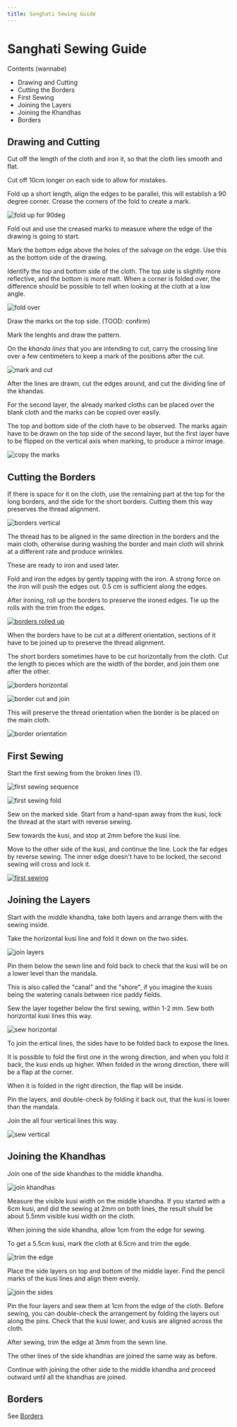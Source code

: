 ```yaml
---
title: Sanghati Sewing Guide
---
```


# Sanghati Sewing Guide

Contents (wannabe)

- Drawing and Cutting
- Cutting the Borders
- First Sewing
- Joining the Layers
- Joining the Khandhas
- Borders

## Drawing and Cutting

Cut off the length of the cloth and iron it, so that the cloth lies smooth and flat.

Cut off 10cm longer on each side to allow for mistakes.

Fold up a short length, align the edges to be parallel, this will establish a 90
degree corner. Crease the corners of the fold to create a mark.

![fold up for 90deg](../img/sanghati/figures/fold-up-for-90deg.jpg)

Fold out and use the creased marks to measure where the edge of the drawing is
going to start.

Mark the bottom edge above the holes of the salvage on the edge. Use this as the
bottom side of the drawing.

Identify the top and bottom side of the cloth. The top side is slightly more
reflective, and the bottom is more matt. When a corner is folded over, the
difference should be possible to tell when looking at the cloth at a low angle.

![fold over](../img/sanghati/figures/fold-over-for-top-bottom.jpg)

Draw the marks on the top side. (TOOD: confirm)

Mark the lenghts and draw the pattern.

On the *khanda lines* that you are intending to cut, carry the crossing line
over a few centimeters to keep a mark of the positions after the cut.

![mark and cut](../img/sanghati/figures/mark-and-cut.jpg)

After the lines are drawn, cut the edges around, and cut the dividing line of
the khandas.

For the second layer, the already marked cloths can be placed over the blank
cloth and the marks can be copied over easily.

The top and bottom side of the cloth have to be observed. The marks again have
to be drawn on the top side of the second layer, but the first layer have to be
flipped on the vertical axis when marking, to produce a mirror image.

![copy the marks](../img/sanghati/figures/copy-the-marks.jpg)

## Cutting the Borders

If there is space for it on the cloth, use the remaining part at the top for the
long borders, and the side for the short borders. Cutting them this way
preserves the thread alignment.

![borders vertical](../img/sanghati/figures/border-orientation-vertical.jpg)

The thread has to be aligned in the same direction in the borders and the main
cloth, otherwise during washing the border and main cloth will shrink at a
different rate and produce wrinkles.

These are ready to iron and used later.

Fold and iron the edges by gently tapping with the iron. A strong force on the
iron will push the edges out. 0.5 cm is sufficient along the edges.

After ironing, roll up the borders to preserve the ironed edges. Tie up the
rolls with the trim from the edges.

[![borders rolled up][borders]][borders-orig]

[borders]: ../img/sanghati/photos/borders-rolled-up_w500.jpg
[borders-orig]: ../img/sanghati/photos/borders-rolled-up_orig.jpg

When the borders have to be cut at a different orientation, sections of it
have to be joined up to preserve the thread alignment.

The short borders sometimes have to be cut horizontally from the cloth. Cut the
length to pieces which are the width of the border, and join them one after the
other.

![borders horizontal](../img/sanghati/figures/border-orientation-horizontal.jpg)

![border cut and join](../img/sanghati/figures/border-cut-and-join.jpg)

This will preserve the thread orientation when the border is be placed on the
main cloth.

![border orientation](../img/sanghati/figures/border-orientation-on-cloth.jpg)

## First Sewing

Start the first sewing from the broken lines (1).

![first sewing sequence](../img/sanghati/figures/first-sewing-sequence.jpg)

![first sewing fold](../img/sanghati/figures/first-sewing-fold.jpg)

Sew on the marked side. Start from a hand-span away from the kusi, lock the
thread at the start with reverse sewing.

Sew towards the kusi, and stop at 2mm before the kusi line.

Move to the other side of the kusi, and continue the line. Lock the far edges by
reverse sewing. The inner edge doesn't have to be locked, the second sewing will
cross and lock it.

[![first sewing][first-sewing]][first-sewing-orig]

[first-sewing]: ../img/sanghati/photos/first-sewing_w500.jpg
[first-sewing-orig]: ../img/sanghati/photos/first-sewing_orig.jpg

## Joining the Layers

Start with the middle khandha, take both layers and arrange them with the sewing inside.

Take the horizontal kusi line and fold it down on the two sides.

![join layers](../img/sanghati/figures/join-layers.jpg)

Pin them below the sewn line and fold back to check that the kusi will be on a
lower level than the mandala.

This is also called the "canal" and the "shore", if you imagine the kusis being
the watering canals between rice paddy fields.

Sew the layer together below the first sewing, within 1-2 mm. Sew both
horizontal kusi lines this way.

![sew horizontal](../img/sanghati/figures/sew-horizontal-lines.jpg)

To join the ertical lines, the sides have to be folded back to expose the lines.

It is possible to fold the first one in the wrong direction, and when you fold
it back, the kusi ends up higher. When folded in the wrong direction, there will
be a flap at the corner.

When it is folded in the right direction, the flap will be inside.

Pin the layers, and double-check by folding it back out, that the kusi is lower
than the mandala.

Join the all four vertical lines this way.

![sew vertical](../img/sanghati/figures/sew-vertical.jpg)

## Joining the Khandhas

Join one of the side khandhas to the middle khandha.

![join khandhas](../img/sanghati/figures/join-khandhas.jpg)

Measure the visible kusi width on the middle khandha. If you started with a 6cm
kusi, and did the sewing at 2mm on both lines, the result shuld be about 5.5mm
visible kusi width on the cloth.

When joining the side khandha, allow 1cm from the edge for sewing.

To get a 5.5cm kusi, mark the cloth at 6.5cm and trim the egde.

![trim the edge](../img/sanghati/figures/trim-the-edge.jpg)

Place the side layers on top and bottom of the middle layer. Find the pencil
marks of the kusi lines and align them evenly.

![join the sides](../img/sanghati/figures/join-the-sides.jpg)

Pin the four layers and sew them at 1cm from the edge of the cloth. Before
sewing, you can double-check the arrangement by folding the layers out along the
pins. Check that the kusi lower, and kusis are aligned across the cloth.

After sewing, trim the edge at 3mm from the sewn line.

The other lines of the side khandhas are joined the same way as before.

Continue with joining the other side to the middle khandha and proceed outward
until all the khandhas are joined.

## Borders

See [Borders](borders.html)

